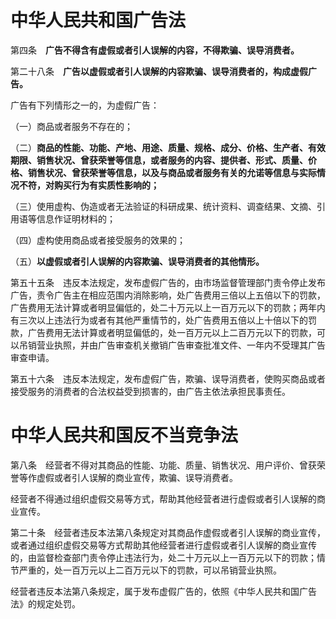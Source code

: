 # 中华人民共和国广告法

第四条　**广告不得含有虚假或者引人误解的内容，不得欺骗、误导消费者。**

第二十八条　**广告以虚假或者引人误解的内容欺骗、误导消费者的，构成虚假广告。** 

广告有下列情形之一的，为虚假广告：

（一）商品或者服务不存在的；

（二）**商品的性能、功能、产地、用途、质量、规格、成分、价格、生产者、有效期限、销售状况、曾获荣誉等信息，或者服务的内容、提供者、形式、质量、价格、销售状况、曾获荣誉等信息，以及与商品或者服务有关的允诺等信息与实际情况不符，对购买行为有实质性影响的；**

（三）使用虚构、伪造或者无法验证的科研成果、统计资料、调查结果、文摘、引用语等信息作证明材料的；

（四）虚构使用商品或者接受服务的效果的；

（五）**以虚假或者引人误解的内容欺骗、误导消费者的其他情形。**



第五十五条　违反本法规定，发布虚假广告的，由市场监督管理部门责令停止发布广告，责令广告主在相应范围内消除影响，处广告费用三倍以上五倍以下的罚款，广告费用无法计算或者明显偏低的，处二十万元以上一百万元以下的罚款；两年内有三次以上违法行为或者有其他严重情节的，处广告费用五倍以上十倍以下的罚款，广告费用无法计算或者明显偏低的，处一百万元以上二百万元以下的罚款，可以吊销营业执照，并由广告审查机关撤销广告审查批准文件、一年内不受理其广告审查申请。



第五十六条　违反本法规定，发布虚假广告，欺骗、误导消费者，使购买商品或者接受服务的消费者的合法权益受到损害的，由广告主依法承担民事责任。



# 中华人民共和国反不当竞争法

第八条　经营者不得对其商品的性能、功能、质量、销售状况、用户评价、曾获荣誉等作虚假或者引人误解的商业宣传，欺骗、误导消费者。

经营者不得通过组织虚假交易等方式，帮助其他经营者进行虚假或者引人误解的商业宣传。



第二十条　经营者违反本法第八条规定对其商品作虚假或者引人误解的商业宣传，或者通过组织虚假交易等方式帮助其他经营者进行虚假或者引人误解的商业宣传的，由监督检查部门责令停止违法行为，处二十万元以上一百万元以下的罚款；情节严重的，处一百万元以上二百万元以下的罚款，可以吊销营业执照。

经营者违反本法第八条规定，属于发布虚假广告的，依照《中华人民共和国广告法》的规定处罚。

